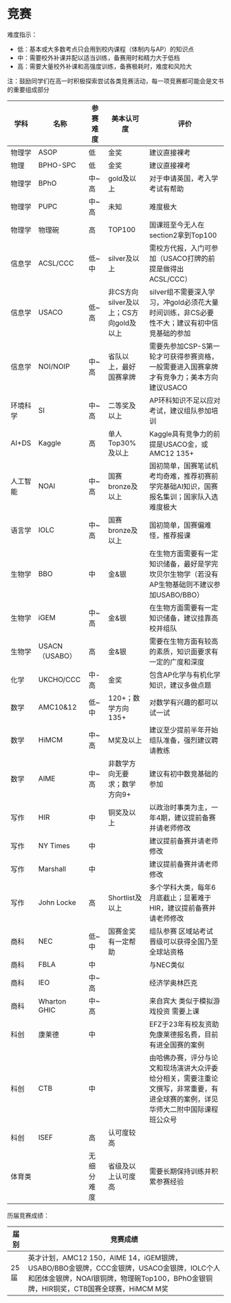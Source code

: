 # 竞赛

难度指示：

- 低：基本或大多数考点只会用到校内课程（体制内与AP）的知识点
- 中：需要校外补课并配以适当训练，备赛用时和精力大于低档
- 高：需要大量校外补课和高强度训练，备赛极耗时，难度和风险大

注：鼓励同学们在高一时积极探索尝试各类竞赛活动，每一项竞赛都可能会是文书的重要组成部分

| 学科 | 名称 | 参赛难度 | 美本认可度 | 评价 |
| --- | --- | --- | --- | --- |
| 物理学 | ASOP | 低 | 金奖 | 建议直接裸考 |
| 物理 | BPHO-SPC | 低 | 金奖 | 建议直接裸考 |
| 物理学 | BPhO | 中~高 | gold及以上 | 对于申请英国，考入学考试有帮助 |
| 物理学 | PUPC | 中~高 | 未知 | 难度极大 |
| 物理学 | 物理碗 | 高 | TOP100 | 国课班至今无人在section2拿到Top100 |
| 信息学 | ACSL/CCC | 低~中 | silver及以上 | 需校方代报，入门可参加（USACO打牌的前提是做得出ACSL/CCC） |
| 信息学 | USACO | 低~高 | 非CS方向silver及以上；CS方向gold及以上 | silver组不需要深入学习，冲gold必须花大量时间训练，非CS必要性不大；建议有初中信竞基础的参加 |
| 信息学 | NOI/NOIP | 中~高 | 省队以上，最好国赛拿牌 | 需要先参加CSP-S第一轮才可获得参赛资格，一般需要进入国赛拿牌才有竞争力；美本方向建议USACO |
| 环境科学 | SI | 中~高 | 二等奖及以上 | AP环科知识不足以应对考试，建议组队参加培训 |
| AI+DS | Kaggle | 高 | 单人Top30%及以上 | Kaggle具有竞争力的前提是USACO金，或AMC12 135+ |
| 人工智能 | NOAI | 中~高 | 国赛bronze及以上 | 国初简单，国赛笔试机考均奇难，推荐初赛前学完基础AI知识，国赛报名集训；国家队入选难度极大 |
| 语言学 | IOLC | 中~高 | 国赛bronze及以上 | 国初简单，国赛偏难怪，推荐报课 |
| 生物学 | BBO | 中 | 金&银 | 在生物方面需要有一定知识储备，最好是学完坎贝尔生物学（若没有AP生物基础则不建议参加USABO/BBO） |
| 生物学 | iGEM | 中~高 | 金&银 | 在生物方面需要有一定知识储备，建议挂靠高校并组队 |
| 生物学 | USACN（USABO） | 高 | 金&银 | 需要在生物方面有较高的素质，知识面要求有一定的广度和深度 |
| 化学 | UKCHO/CCC | 中-高 | 金奖 | 包含AP化学与有机化学知识，建议多做点题 |
| 数学 | AMC10&12 | 低~中 | 120+；数学方向135+ | 对数学有兴趣的都可以试一试 |
| 数学 | HiMCM | 中~高 | M奖及以上 | 建议至少提前半年开始组队准备，强烈建议聘请教练 |
| 数学 | AIME | 中~高 | 非数学方向无要求；数学方向9+ | 建议有初中数竞基础的参加 |
| 写作 | HIR | 中 | 铜奖及以上 | 以政治时事类为主，一年4期，建议提前备赛并请老师修改 |
| 写作 | NY Times | 中 |  | 建议提前备赛并请老师修改 |
| 写作 | Marshall | 中 |  | 建议提前备赛并请老师修改 |
| 写作 | John Locke | 高 | Shortlist及以上 | 多个学科大类，每年6月底截止；显著难于HIR，建议提前备赛并请老师修改 |
| 商科 | NEC | 低~中 | 国赛金奖有一定帮助 | 组队参赛 区域站考试 晋级可以获得全国乃至全球站资格 |
| 商科 | FBLA | 中 |  | 与NEC类似 |
| 商科 | IEO | 中~高 |  | 经济学奥林匹克 |
| 商科 | Wharton GHIC | 中~高 |  | 来自宾大 类似于模拟游戏投资 需要上课 |
| 科创 | 康莱德 | 中 |  | EFZ于23年有校友资助免康莱德报名费，目前有进全国赛的案例 |
| 科创 | CTB | 中 |  | 由哈佛办赛，评分与论文和现场演讲大众评委给分相关，需要注重论文撰写，非常重要，有进全球赛的案例，详见华师大二附中国际课程班公众号 |
| 科创 | ISEF | 高 | 认可度较高 |  |
| 体育类 |  | 无细分难度 | 省级及以上认可度高 | 需要长期保持训练并积累参赛经验 |

历届竞赛成绩：

| 届别 | 竞赛成绩 |
| --- | --- |
| 25届 | 英才计划，AMC12 150，AIME 14，iGEM银牌，USABO/BBO金银牌，CCC金银牌，USACO金银牌，IOLC个人和团体金银牌，NOAI银铜牌，物理碗Top100，BPhO金银铜牌，HIR铜奖，CTB国赛全球赛，HiMCM M奖 |

